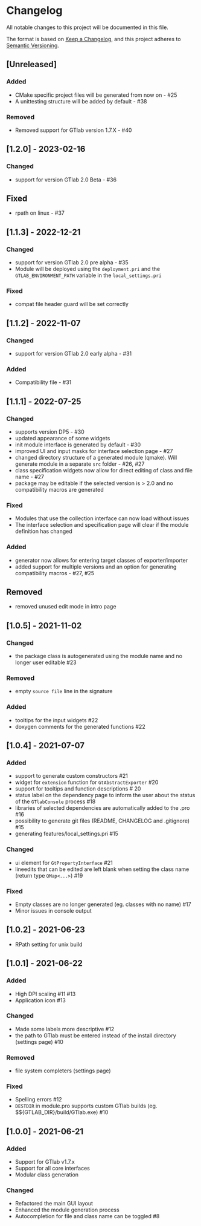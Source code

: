 # Changelog
All notable changes to this project will be documented in this file.

The format is based on [Keep a Changelog](https://keepachangelog.com/en/1.0.0/),
and this project adheres to [Semantic Versioning](https://semver.org/spec/v2.0.0.html).

## [Unreleased]

### Added
- CMake specific project files will be generated from now on - #25
- A unittesting structure will be added by default - #38

### Removed
- Removed support for GTlab version 1.7.X - #40

## [1.2.0] - 2023-02-16
### Changed
- support for version GTlab 2.0 Beta - #36

## Fixed 
- rpath on linux - #37

## [1.1.3] - 2022-12-21
### Changed
- support for version GTlab 2.0 pre alpha - #35
- Module will be deployed using the `deployment.pri` and the `GTLAB_ENVIRONMENT_PATH` variable in the `local_settings.pri`

### Fixed
- compat file header guard will be set correctly

## [1.1.2] - 2022-11-07
### Changed
- support for version GTlab 2.0 early alpha - #31

### Added
- Compatibility file - #31

## [1.1.1] - 2022-07-25
### Changed
- supports version DP5 - #30
- updated appearance of some widgets
- init module interface is generated by default - #30
- improved UI and input masks for interface selection page - #27
- changed directory structure of a generated module (qmake). Will generate module in a separate `src` folder - #26, #27 
- class specification widgets now allow for direct editing of class and file name - #27 
- package may be editable if the selected version is > 2.0 and no compatibility macros are generated

### Fixed
- Modules that use the collection interface can now load without issues
- The interface selection and specification page will clear if the module definition has changed

### Added
- generator now allows for entering target classes of exporter/importer
- added support for multiple versions and an option for generating compatibility macros - #27, #25

## Removed
- removed unused edit mode in intro page

## [1.0.5] - 2021-11-02
### Changed
- the package class is autogenerated using the module name and no longer user editable #23

### Removed
- empty `source file` line in the signature

### Added
- tooltips for the input widgets #22
- doxygen comments for the generated functions #22

## [1.0.4] - 2021-07-07
### Added
- support to generate custom constructors #21
- widget for `extension` function for `GtAbstractExporter` #20
- support for tooltips and function descriptions # 20
- status label on the dependency page to inform the user about the status of the `GTlabConsole` process #18
- libraries of selected dependencies are automatically added to the .pro #16
- possibility to generate git files (README, CHANGELOG and .gitignore) #15
- generating features/local_settings.pri #15

### Changed
- ui element for `GtPropertyInterface` #21
- lineedits that can be edited are left blank when setting the class name (return type `QMap<...>`) #19

### Fixed
- Empty classes are no longer generated (eg. classes with no name) #17
- Minor issues in console output

## [1.0.2] - 2021-06-23
- RPath setting for unix build

## [1.0.1] - 2021-06-22
### Added
- High DPI scaling #11 #13
- Application icon #13 

### Changed
- Made some labels more descriptive #12
- the path to GTlab must be entered instead of the install directory (settings page) #10

### Removed
- file system completers (settings page)

### Fixed
- Spelling errors #12
- `DESTDIR` in module.pro supports custom GTlab builds (eg. $${GTLAB_DIR}/build/GTlab.exe) #10

## [1.0.0] - 2021-06-21
### Added
- Support for GTlab v1.7.x
- Support for all core interfaces
- Modular class generation

### Changed
- Refactored the main GUI layout
- Enhanced the module generation process
- Autocompletion for file and class name can be toggled #8
